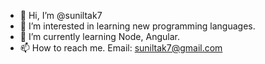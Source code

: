 - 👋 Hi, I’m @suniltak7
- 👀 I’m interested in learning new programming languages.
- 🌱 I’m currently learning Node, Angular.
- 📫 How to reach me. Email: suniltak7@gmail.com

<!---
suniltak7/suniltak7 is a ✨ special ✨ repository because its `README.md` (this file) appears on your GitHub profile.
You can click the Preview link to take a look at your changes.
--->

